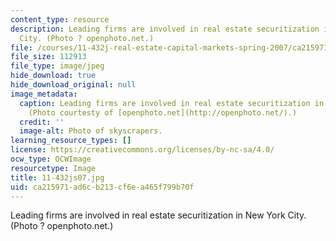 ```yaml
---
content_type: resource
description: Leading firms are involved in real estate securitization in New York
  City. (Photo ? openphoto.net.)
file: /courses/11-432j-real-estate-capital-markets-spring-2007/ca215971ad6cb213cf6ea465f799b70f_11-432js07.jpg
file_size: 112913
file_type: image/jpeg
hide_download: true
hide_download_original: null
image_metadata:
  caption: Leading firms are involved in real estate securitization in New York City.
    (Photo courtesty of [openphoto.net](http://openphoto.net/).)
  credit: ''
  image-alt: Photo of skyscrapers.
learning_resource_types: []
license: https://creativecommons.org/licenses/by-nc-sa/4.0/
ocw_type: OCWImage
resourcetype: Image
title: 11-432js07.jpg
uid: ca215971-ad6c-b213-cf6e-a465f799b70f
---
```

Leading firms are involved in real estate securitization in New York City. (Photo ? openphoto.net.)